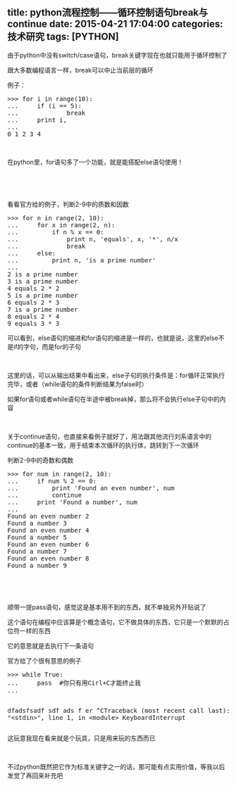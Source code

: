 title: python流程控制——循环控制语句break与continue
date: 2015-04-21 17:04:00
categories: 技术研究
tags: [PYTHON]
---
<p>
	由于python中没有switch/case语句，break关键字现在也就只能用于循环控制了
</p>
<p>
	跟大多数编程语言一样，break可以中止当前层的循环
</p>
<p>
	例子：
</p>
<pre class="brush:python; toolbar:false;">&gt;&gt;&gt; for i in range(10):
...     if (i == 5):
...             break
...     print i,
... 
0 1 2 3 4
</pre>
<p>
	<br />
</p>
<p>
	在python里，for语句多了一个功能，就是能搭配else语句使用！
</p>
<p>
	<!--more-->
</p>
<p>
	<br />
</p>
<p>
	<br />
</p>
<p>
	看看官方给的例子，判断2-9中的质数和因数
</p>
<pre class="brush:python; toolbar:false;">&gt;&gt;&gt; for n in range(2, 10):
...     for x in range(2, n):
...         if n % x == 0:
...             print n, 'equals', x, '*', n/x
...             break
...     else:
...         print n, 'is a prime number'
... 
2 is a prime number
3 is a prime number
4 equals 2 * 2
5 is a prime number
6 equals 2 * 3
7 is a prime number
8 equals 2 * 4
9 equals 3 * 3
</pre>
可以看到，else语句的缩进和for语句的缩进是一样的，也就是说，这里的else不是if的字句，而是for的子句
<p>
	<br />
</p>
<p>
	这里的话，可以从输出结果中看出来，else子句的执行条件是：for循环正常执行完毕，或者（while语句的条件判断结果为false时）
</p>
<p>
	如果for语句或者while语句在半途中被break掉，那么将不会执行else子句中的内容
</p>
<p>
	<br />
</p>
<p>
	关于continue语句，也直接来看例子就好了，用法跟其他流行刘系语言中的continue的基本一致，用于结束本次循环的执行体，跳转到下一次循环
</p>
<p>
	判断2-9中的奇数和偶数
</p>
<pre class="brush:python; toolbar:false;">&gt;&gt;&gt; for num in range(2, 10):
...     if num % 2 == 0:
...         print 'Found an even number', num
...         continue
...     print 'Found a number', num
... 
Found an even number 2
Found a number 3
Found an even number 4
Found a number 5
Found an even number 6
Found a number 7
Found an even number 8
Found a number 9
</pre>
<p>
	<br />
</p>
<p>
	<br />
</p>
<p>
	顺带一提pass语句，感觉这是基本用不到的东西，就不单独另外开贴说了
</p>
<p>
	这个语句在编程中应该算是个概念语句，它不做具体的东西，它只是一个默默的占位符一样的东西
</p>
<p>
	它的意思就是去执行下一条语句
</p>
<p>
	官方给了个很有意思的例子
</p>
<pre class="brush:python; toolbar:false;">&gt;&gt;&gt; while True:
...     pass  #你只有用Cirl+C才能终止我
...


dfadsfsadf
sdf
ads
f
er
^CTraceback (most recent call last):
  File "&lt;stdin&gt;", line 1, in &lt;module&gt;
KeyboardInterrupt
</pre>
这玩意我现在看来就是个玩具，只是用来玩的东西而已
<p>
	<br />
</p>
<p>
	不过python既然把它作为标准关键字之一的话，那可能有点实用价值，等我以后发觉了再回来补充吧
</p>